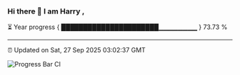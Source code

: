 ### Hi there 👋 I am Harry , 

⏳ Year progress { ██████████████████████▁▁▁▁▁▁▁▁ } 73.73 %

---

⏰ Updated on Sat, 27 Sep 2025 03:02:37 GMT

![Progress Bar CI](https://github.com/duykhang68/duykhang68/workflows/Progress%20Bar%20CI/badge.svg)
